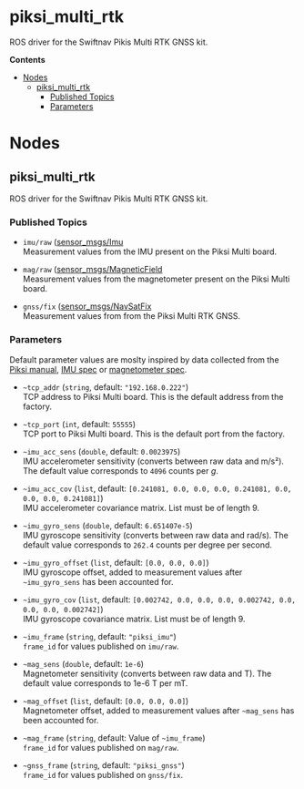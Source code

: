 # piksi_multi_rtk <!-- omit in toc -->

ROS driver for the Swiftnav Pikis Multi RTK GNSS kit.

**Contents**

- [Nodes](#nodes)
  - [piksi_multi_rtk](#piksi_multi_rtk)
    - [Published Topics](#published-topics)
    - [Parameters](#parameters)

# Nodes

## piksi_multi_rtk

ROS driver for the Swiftnav Pikis Multi RTK GNSS kit.

### Published Topics

* `imu/raw` ([sensor_msgs/Imu](http://docs.ros.org/en/noetic/api/sensor_msgs/html/msg/Imu.html)  
  Measurement values from the IMU present on the Piksi Multi board.

* `mag/raw` ([sensor_msgs/MagneticField](http://docs.ros.org/en/noetic/api/sensor_msgs/html/msg/MagneticField.html)  
  Measurement values from the magnetometer present on the Piksi Multi board.

* `gnss/fix` ([sensor_msgs/NavSatFix](http://docs.ros.org/en/noetic/api/sensor_msgs/html/msg/NavSatFix.html)  
  Measurement values from from the Piksi Multi RTK GNSS.

### Parameters

Default parameter values are moslty inspired by data collected from the [Piksi manual](https://www.swiftnav.com/resource-files/Piksi%20Multi/v2.4.15/Manual/PiksiMulti-settings-v2.4.15.pdf), [IMU spec](https://www.bosch-sensortec.com/products/motion-sensors/imus/bmi160/) or [magnetometer spec](https://www.bosch-sensortec.com/products/motion-sensors/magnetometers-bmm150/).

* `~tcp_addr` (`string`, default: `"192.168.0.222"`)  
  TCP address to Piksi Multi board. This is the default address from the factory.

* `~tcp_port` (`int`, default: `55555`)  
  TCP port to Piksi Multi board. This is the default port from the factory.

* `~imu_acc_sens` (`double`, default: `0.0023975`)  
  IMU accelerometer sensitivity (converts between raw data and m/s²). The default value corresponds to `4096` counts per _g_.

* `~imu_acc_cov` (`list`, default: `[0.241081, 0.0, 0.0, 0.0, 0.241081, 0.0, 0.0, 0.0, 0.241081]`)  
  IMU accelerometer covariance matrix. List must be of length 9.

* `~imu_gyro_sens` (`double`, default: `6.651407e-5`)  
  IMU gyroscope sensitivity (converts between raw data and rad/s). The default value corresponds to `262.4` counts per degree per second.

* `~imu_gyro_offset` (`list`, default: `[0.0, 0.0, 0.0]`)  
  IMU gyroscope offset, added to measurement values after `~imu_gyro_sens` has been accounted for.

* `~imu_gyro_cov` (`list`, default: `[0.002742, 0.0, 0.0, 0.0, 0.002742, 0.0, 0.0, 0.0, 0.002742]`)  
  IMU gyroscope covariance matrix. List must be of length 9.

* `~imu_frame` (`string`, default: `"piksi_imu"`)  
  `frame_id` for values published on `imu/raw`.

* `~mag_sens` (`double`, default: `1e-6`)  
  Magnetometer sensitivity (converts between raw data and T). The default value corresponds to 1e-6 T per mT.

* `~mag_offset` (`list`, default: `[0.0, 0.0, 0.0]`)  
  Magnetometer offset, added to measurement values after `~mag_sens` has been accounted for.

* `~mag_frame` (`string`, default: Value of `~imu_frame`)  
  `frame_id` for values published on `mag/raw`.

* `~gnss_frame` (`string`, default: `"piksi_gnss"`)  
  `frame_id` for values published on `gnss/fix`.
